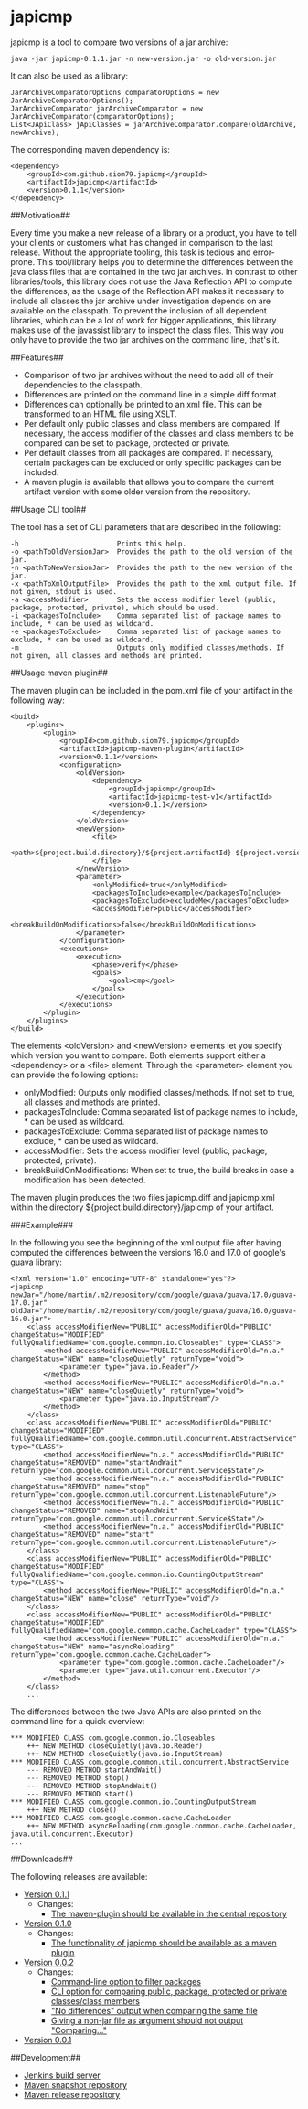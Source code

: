 japicmp
=======

japicmp is a tool to compare two versions of a jar archive:

    java -jar japicmp-0.1.1.jar -n new-version.jar -o old-version.jar

It can also be used as a library:

    JarArchiveComparatorOptions comparatorOptions = new JarArchiveComparatorOptions();
	JarArchiveComparator jarArchiveComparator = new JarArchiveComparator(comparatorOptions);
    List<JApiClass> jApiClasses = jarArchiveComparator.compare(oldArchive, newArchive);
    
The corresponding maven dependency is:

    <dependency>
        <groupId>com.github.siom79.japicmp</groupId>
        <artifactId>japicmp</artifactId>
        <version>0.1.1</version>
    </dependency>

##Motivation##

Every time you make a new release of a library or a product, you have to tell your clients or customers what
has changed in comparison to the last release. Without the appropriate tooling, this task is tedious and error-prone.
This tool/library helps you to determine the differences between the java class files that are contained in the two
jar archives.
In contrast to other libraries/tools, this library does not use the Java Reflection API to compute
the differences, as the usage of the Reflection API makes it necessary to include all classes the jar archive under
investigation depends on are available on the classpath. To prevent the inclusion of all dependent libraries, which
can be a lot of work for bigger applications, this library makes use of the [javassist](http://www.csg.ci.i.u-tokyo.ac.jp/~chiba/javassist/)
library to inspect the class files. This way you only have to provide the two jar archives on the command line, that's it.

##Features##

* Comparison of two jar archives without the need to add all of their dependencies to the classpath.
* Differences are printed on the command line in a simple diff format.
* Differences can optionally be printed to an xml file. This can be transformed to an HTML file using XSLT.
* Per default only public classes and class members are compared. If necessary, the access modifier of the classes and class members to be
  compared can be set to package, protected or private.
* Per default classes from all packages are compared. If necessary, certain packages can be excluded or only specific packages can be included.
* A maven plugin is available that allows you to compare the current artifact version with some older version from the repository.

##Usage CLI tool##

The tool has a set of CLI parameters that are described in the following:

    -h                        Prints this help.
    -o <pathToOldVersionJar>  Provides the path to the old version of the jar.
    -n <pathToNewVersionJar>  Provides the path to the new version of the jar.
    -x <pathToXmlOutputFile>  Provides the path to the xml output file. If not given, stdout is used.
    -a <accessModifier>       Sets the access modifier level (public, package, protected, private), which should be used.
    -i <packagesToInclude>    Comma separated list of package names to include, * can be used as wildcard.
    -e <packagesToExclude>    Comma separated list of package names to exclude, * can be used as wildcard.
    -m                        Outputs only modified classes/methods. If not given, all classes and methods are printed.
    
##Usage maven plugin##

The maven plugin can be included in the pom.xml file of your artifact in the following way:

    <build>
        <plugins>
            <plugin>
                <groupId>com.github.siom79.japicmp</groupId>
                <artifactId>japicmp-maven-plugin</artifactId>
                <version>0.1.1</version>
                <configuration>
                    <oldVersion>
                        <dependency>
                            <groupId>japicmp</groupId>
                            <artifactId>japicmp-test-v1</artifactId>
                            <version>0.1.1</version>
                        </dependency>
                    </oldVersion>
                    <newVersion>
                        <file>
                            <path>${project.build.directory}/${project.artifactId}-${project.version}.jar</path>
                        </file>
                    </newVersion>
                    <parameter>
                        <onlyModified>true</onlyModified>
                        <packagesToInclude>example</packagesToInclude>
                        <packagesToExclude>excludeMe</packagesToExclude>
                        <accessModifier>public</accessModifier>
                        <breakBuildOnModifications>false</breakBuildOnModifications>
                    </parameter>
                </configuration>
                <executions>
                    <execution>
                        <phase>verify</phase>
                        <goals>
                            <goal>cmp</goal>
                        </goals>
                    </execution>
                </executions>
            </plugin>
        </plugins>
    </build>
    
The elements &lt;oldVersion&gt; and &lt;newVersion&gt; elements let you specify which version you want to compare. Both elements
 support either a &lt;dependency&gt; or a &lt;file&gt; element. Through the &lt;parameter&gt; element you can provide the following options:
  
* onlyModified: Outputs only modified classes/methods. If not set to true, all classes and methods are printed.
* packagesToInclude: Comma separated list of package names to include, * can be used as wildcard.
* packagesToExclude: Comma separated list of package names to exclude, * can be used as wildcard.
* accessModifier: Sets the access modifier level (public, package, protected, private).
* breakBuildOnModifications: When set to true, the build breaks in case a modification has been detected.

The maven plugin produces the two files japicmp.diff and japicmp.xml within the directory ${project.build.directory}/japicmp
of your artifact.
	
###Example###

In the following you see the beginning of the xml output file after having computed the differences between the versions 16.0 and 17.0 of google's guava library:

    <?xml version="1.0" encoding="UTF-8" standalone="yes"?>
    <japicmp newJar="/home/martin/.m2/repository/com/google/guava/guava/17.0/guava-17.0.jar" oldJar="/home/martin/.m2/repository/com/google/guava/guava/16.0/guava-16.0.jar">
        <class accessModifierNew="PUBLIC" accessModifierOld="PUBLIC" changeStatus="MODIFIED" fullyQualifiedName="com.google.common.io.Closeables" type="CLASS">
            <method accessModifierNew="PUBLIC" accessModifierOld="n.a." changeStatus="NEW" name="closeQuietly" returnType="void">
                <parameter type="java.io.Reader"/>
            </method>
            <method accessModifierNew="PUBLIC" accessModifierOld="n.a." changeStatus="NEW" name="closeQuietly" returnType="void">
                <parameter type="java.io.InputStream"/>
            </method>
        </class>
        <class accessModifierNew="PUBLIC" accessModifierOld="PUBLIC" changeStatus="MODIFIED" fullyQualifiedName="com.google.common.util.concurrent.AbstractService" type="CLASS">
            <method accessModifierNew="n.a." accessModifierOld="PUBLIC" changeStatus="REMOVED" name="startAndWait" returnType="com.google.common.util.concurrent.Service$State"/>
            <method accessModifierNew="n.a." accessModifierOld="PUBLIC" changeStatus="REMOVED" name="stop" returnType="com.google.common.util.concurrent.ListenableFuture"/>
            <method accessModifierNew="n.a." accessModifierOld="PUBLIC" changeStatus="REMOVED" name="stopAndWait" returnType="com.google.common.util.concurrent.Service$State"/>
            <method accessModifierNew="n.a." accessModifierOld="PUBLIC" changeStatus="REMOVED" name="start" returnType="com.google.common.util.concurrent.ListenableFuture"/>
        </class>
        <class accessModifierNew="PUBLIC" accessModifierOld="PUBLIC" changeStatus="MODIFIED" fullyQualifiedName="com.google.common.io.CountingOutputStream" type="CLASS">
            <method accessModifierNew="PUBLIC" accessModifierOld="n.a." changeStatus="NEW" name="close" returnType="void"/>
        </class>
        <class accessModifierNew="PUBLIC" accessModifierOld="PUBLIC" changeStatus="MODIFIED" fullyQualifiedName="com.google.common.cache.CacheLoader" type="CLASS">
            <method accessModifierNew="PUBLIC" accessModifierOld="n.a." changeStatus="NEW" name="asyncReloading" returnType="com.google.common.cache.CacheLoader">
                <parameter type="com.google.common.cache.CacheLoader"/>
                <parameter type="java.util.concurrent.Executor"/>
            </method>
        </class>
		...

The differences between the two Java APIs are also printed on the command line for a quick overview:

    *** MODIFIED CLASS com.google.common.io.Closeables
        +++ NEW METHOD closeQuietly(java.io.Reader)
        +++ NEW METHOD closeQuietly(java.io.InputStream)
    *** MODIFIED CLASS com.google.common.util.concurrent.AbstractService
        --- REMOVED METHOD startAndWait()
        --- REMOVED METHOD stop()
        --- REMOVED METHOD stopAndWait()
        --- REMOVED METHOD start()
    *** MODIFIED CLASS com.google.common.io.CountingOutputStream
        +++ NEW METHOD close()
    *** MODIFIED CLASS com.google.common.cache.CacheLoader
        +++ NEW METHOD asyncReloading(com.google.common.cache.CacheLoader, java.util.concurrent.Executor)
    ...

##Downloads##

The following releases are available:

* [Version 0.1.1](https://github.com/siom79/japicmp/releases/tag/japicmp-base-0.1.1)
    * Changes:
        * [The maven-plugin should be available in the central repository](https://github.com/siom79/japicmp/issues/8)
* [Version 0.1.0](https://github.com/siom79/japicmp/releases/tag/japicmp-base-0.1.0)
    * Changes:
        * [The functionality of japicmp should be available as a maven plugin](https://github.com/siom79/japicmp/issues/6)
* [Version 0.0.2](https://github.com/siom79/japicmp/releases/tag/japicmp-base-0.0.2)
    * Changes:
        * [Command-line option to filter packages](https://github.com/siom79/japicmp/issues/1)
        * [CLI option for comparing public, package, protected or private classes/class members](https://github.com/siom79/japicmp/issues/2)
        * ["No differences" output when comparing the same file](https://github.com/siom79/japicmp/issues/4)
        * [Giving a non-jar file as argument should not output "Comparing..."](https://github.com/siom79/japicmp/issues/5)
* [Version 0.0.1](https://github.com/siom79/japicmp/releases/tag/japicmp-base-0.0.1)

##Development##

* [Jenkins build server](https://siom79.ci.cloudbees.com/job/japicmp)
* [Maven snapshot repository](https://repository-siom79.forge.cloudbees.com/snapshot)
* [Maven release repository](https://repository-siom79.forge.cloudbees.com/release)